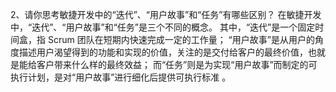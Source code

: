 2、请你思考敏捷开发中的“迭代”、“用户故事”和“任务”有哪些区别？
在敏捷开发中，“迭代”、“用户故事”和“任务”是三个不同的概念。
其中，“迭代”是一个固定时间盒，指 Scrum 团队在短期内快速完成一定的工作量；
“用户故事”是从用户的角度描述用户渴望得到的功能和实现的价值，关注的是交付给客户的最终价值，也就是能给客户带来什么样的最终效益；
而“任务”则是为实现“用户故事”而制定的可执行计划，是对“用户故事”进行细化后提供可执行标准 。
